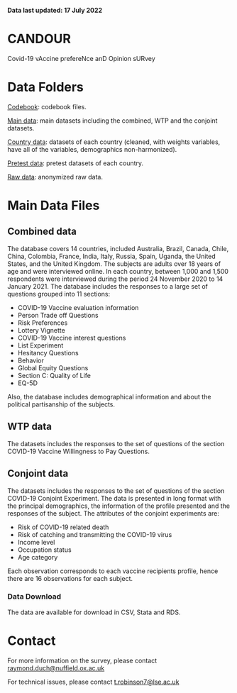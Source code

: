 **Data last updated: 17 July 2022**

# CANDOUR
Covid-19 vAccine prefereNce anD Opinion sURvey

# Data Folders

[Codebook](codebook): codebook files.

[Main data](data): main datasets including the combined, WTP and the conjoint datasets.

[Country data](data/country): datasets of each country (cleaned, with weights variables, have all of the variables, demographics non-harmonized).

[Pretest data](data/pretest): pretest datasets of each country.

[Raw data](data/raw): anonymized raw data.

# Main Data Files
## Combined data
The database covers 14 countries, included Australia,  Brazil,  Canada,  Chile,  China,  Colombia,  France,  India,  Italy, Russia, Spain, Uganda, the  United States,  and  the  United  Kingdom.  The subjects are adults over 18 years of age and were interviewed online. In each country, between 1,000 and 1,500 respondents were interviewed during the period 24 November 2020 to 14 January 2021. The database includes the responses to a large set of questions grouped into 11 sections:

* COVID-19 Vaccine evaluation information
* Person Trade off Questions
* Risk Preferences
* Lottery Vignette
* COVID-19 Vaccine interest questions
* List Experiment
* Hesitancy Questions
* Behavior
* Global Equity Questions
* Section C: Quality of Life
* EQ-5D

Also, the database includes demographical information and about the political partisanship of the subjects.

## WTP data
The datasets includes the responses to the set of questions of the section COVID-19 Vaccine Willingness to Pay Questions.

## Conjoint data
The datasets includes the responses to the set of questions of the section COVID-19 Conjoint Experiment. The data is presented in long format with the principal demographics, the information of the profile presented and the responses of the subject. The attributes of the conjoint experiments are:

* Risk of COVID-19 related death
* Risk of catching and transmitting the COVID-19 virus
* Income level
* Occupation status
* Age category

Each observation corresponds to each vaccine recipients profile, hence there are 16 observations for each subject.

### Data Download
The data are available for download in CSV, Stata and RDS.

# Contact
For more information on the survey, please contact raymond.duch@nuffield.ox.ac.uk

For technical issues, please contact t.robinson7@lse.ac.uk
